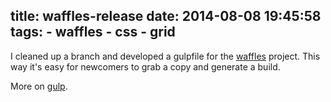 title: waffles-release
date: 2014-08-08 19:45:58
tags: 
    - waffles
    - css
    - grid
---

I cleaned up a branch and developed a gulpfile for the [waffles](https://github.com/JesseHarlin/waffles) project. This way it's easy for newcomers to grab a copy and generate a build.

More on [gulp](http://gulpjs.com).
